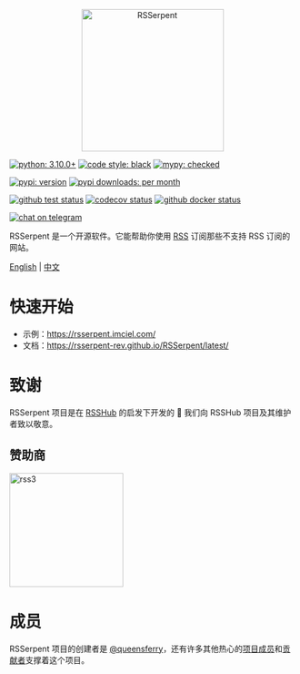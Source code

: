 <p align="center">
<img alt="RSSerpent" src="https://ghproxy.imciel.com/https://raw.githubusercontent.com/RSSerpent-Rev/RSSerpent/master/docs/__asset__/logo-200.png" width="250" />
</p>

[![python: 3.10.0+](https://img.shields.io/badge/python->=3.10.0-blue.svg)](https://www.python.org/downloads/)
[![code style: black](https://img.shields.io/badge/code%20style-black-000000.svg)](https://github.com/psf/black)
[![mypy: checked](https://img.shields.io/badge/mypy-checked-blue.svg)](https://github.com/python/mypy)

[![pypi: version](https://img.shields.io/pypi/v/rsserpent-rev)](https://pypi.org/project/rsserpent-rev/)
[![pypi downloads: per month](https://img.shields.io/pypi/dm/rsserpent-rev)](https://pypi.org/project/rsserpent-rev/)

[![github test status](https://img.shields.io/github/actions/workflow/status/RSSerpent-Rev/RSSerpent/test.yaml?branch=master&label=test&logo=github&message=passed)](https://github.com/RSSerpent-Rev/RSSerpent/actions/workflows/test.yaml)
[![codecov status](https://codecov.io/gh/RSSerpent-Rev/RSSerpent/branch/master/graph/badge.svg?token=FQZ5OWOQRO)](https://codecov.io/gh/RSSerpent-Rev/RSSerpent)
[![github docker status](https://img.shields.io/github/actions/workflow/status/RSSerpent-Rev/RSSerpent/docker.yaml?label=docker&logo=docker)](https://github.com/RSSerpent-Rev/RSSerpent/actions/workflows/docker.yaml)

[![chat on telegram](https://img.shields.io/badge/chat%20on-telegram-blue.svg)](https://t.me/rsserpent_rev)

RSSerpent 是一个开源软件。它能帮助你使用 [RSS](https://zh.wikipedia.org/wiki/RSS) 订阅那些不支持 RSS 订阅的网站。

[English](https://github.com/RSSerpent-Rev/RSSerpent/blob/master/README.md) | [中文](https://github.com/RSSerpent-Rev/RSSerpent/blob/master/README.zh.md)

# 快速开始

- 示例：<https://rsserpent.imciel.com/>
- 文档：<https://rsserpent-rev.github.io/RSSerpent/latest/>

# 致谢
RSSerpent 项目是在 [RSSHub](https://github.com/DIYgod/RSSHub) 的启发下开发的 🎉 我们向 RSSHub 项目及其维护者致以敬意。

## 赞助商

<a href="https://linktr.ee/rss3" target="_blank"><img alt="rss3" src="https://ipfs.rss3.page/ipfs/QmUG6H3Z7D5P511shn7sB4CPmpjH5uZWu4m5mWX7U3Gqbu" width="200" /></a>

# 成员

RSSerpent 项目的创建者是 [@queensferry](https://github.com/queensferryme/)，还有许多其他热心的[项目成员](https://github.com/orgs/RSSerpent/people)和[贡献者](https://github.com/RSSerpent-Rev/RSSerpent/graphs/contributors)支撑着这个项目。
